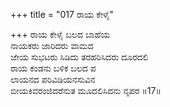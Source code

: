 +++
title = "017 ರಾಯ ಕೇಳೈ"

+++
ರಾಯ ಕೇಳೈ ಬಲದ ಬಾಹೆಯ  
ನಾಯಕರು ಜಾರಿದರು ವಾಮದ  
ಜೇಯ ಸುಭಟರು ಸಿಡಿದು ತರಹರಿಸಿದರು ದೂರದಲಿ  
ರಾಯ ಕಂಡನು ಬಳಿಕ ಬಲದ ಪ  
ಲಾಯನದ ಪರಿವಿಡಿಯನಸುವಿನ  
ಬೀಯಕಿವರಂಜಿದರೆನುತ ಮೂದಲಿಸಿದನು ನೃಪರ      ॥17॥